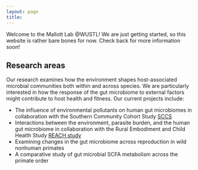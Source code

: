 ```yaml
---
layout: page
title: 
---
```


Welcome to the Mallott Lab @WUSTL! We are just getting started, so this website is rather bare bones for now. Check back for more information soon!

## Research areas

Our research examines how the environment shapes host-associated microbial communities both within and across species. We are particularly interested in how the response of the gut microbiome to external factors might contribute to host health and fitness. Our current projects include:

* The influence of environmental pollutants on human gut microbiomes in collaboration with the Southern Community Cohort Study [SCCS](https://southerncommunitystudy.org)
* Interactions between the environment, parasite burden, and the human gut microbiome in collaboration with the Rural Embodiment and Child Health Study [REACH study](https://reachresearch.org)
* Examining changes in the gut microbiome across reproduction in wild nonhuman primates
* A comparative study of gut microbial SCFA metabolism across the primate order
